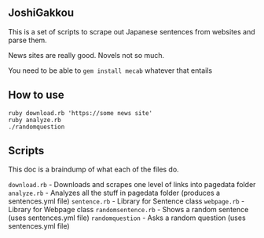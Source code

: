 JoshiGakkou
-----------

This is a set of scripts to scrape out Japanese sentences from websites and parse them.

News sites are really good. Novels not so much.

You need to be able to `gem install mecab` whatever that entails

How to use
----------

```
ruby download.rb 'https://some news site'
ruby analyze.rb
./randomquestion
```

Scripts
-------

This doc is a braindump of what each of the files do.

`download.rb` - Downloads and scrapes one level of links into pagedata folder
`analyze.rb` - Analyzes all the stuff in pagedata folder (produces a sentences.yml file)
`sentence.rb` - Library for Sentence class
`webpage.rb` - Library for Webpage class
`randomsentence.rb` - Shows a random sentence (uses sentences.yml file)
`randomquestion` - Asks a random question (uses sentences.yml file)

